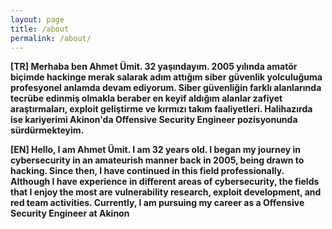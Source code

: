 ```yaml
---
layout: page
title: /about
permalink: /about/
---
```

**[TR] Merhaba ben Ahmet Ümit. 32 yaşındayım. 2005 yılında amatör biçimde hackinge merak salarak adım attığım siber güvenlik yolculuğuma profesyonel anlamda devam ediyorum. Siber güvenliğin farklı alanlarında tecrübe edinmiş olmakla beraber en keyif aldığım alanlar zafiyet araştırmaları, exploit geliştirme ve kırmızı takım faaliyetleri. Halihazırda ise kariyerimi Akinon'da Offensive Security Engineer pozisyonunda sürdürmekteyim.**

**[EN] Hello, I am Ahmet Ümit. I am 32 years old. I began my journey in cybersecurity in an amateurish manner back in 2005, being drawn to hacking. Since then, I have continued in this field professionally. Although I have experience in different areas of cybersecurity, the fields that I enjoy the most are vulnerability research, exploit development, and red team activities. Currently, I am pursuing my career as a Offensive Security Engineer at Akinon**